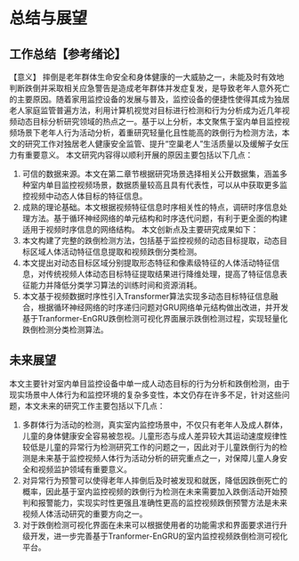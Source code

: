 # 总结与展望
## 工作总结【参考绪论】
【意义】
摔倒是老年群体生命安全和身体健康的一大威胁之一，未能及时有效地判断跌倒并采取相关应急警告是造成老年群体并发症复发，是导致老年人意外死亡的主要原因。随着家用监控设备的发展与普及，监控设备的便捷性使得其成为独居老人家庭监管普遍方法，利用计算机视觉对目标进行检测和行为分析成为近几年视频动态目标分析研究领域的热点之一。基于以上分析，本文聚焦于室内单目监控视频场景下老年人行为活动分析，着重研究轻量化且性能高的跌倒行为检测方法，本文的研究工作对独居老人健康安全监管、提升“空巢老人”生活质量以及缓解子女压力有重要意义。
本文研究内容得以顺利开展的原因主要包括以下几点：
1. 可信的数据来源。本文在第二章节根据研究场景选择相关公开数据集，涵盖多种室内单目监控视频场景，数据质量较高且具有代表性，可以从中获取更多监控视频中动态人体目标的特征信息。
2. 成熟的理论基础。本文根据视频特征信息时序相关性的特点，调研时序信息处理方法。基于循环神经网络的单元结构和时序迭代问题，有利于更全面的构建适用于视频时序信息的网络结构。
本文创新点及主要研究成果如下：
1. 本文构建了完整的跌倒检测方法，包括基于监控视频的动态目标提取，动态目标区域人体活动特征信息提取和视频跌倒分类检测。
2. 本文提出对动态目标区域分别提取形态特征和像素级特征的人体活动特征信息，对传统视频人体动态目标特征提取结果进行降维处理，提高了特征信息表征能力并降低分类学习算法的训练时间和资源消耗。
3. 本文基于视频数据时序性引入Transformer算法实现多动态目标特征信息融合，根据循环神经网络的时序递归问题对GRU网络单元结构做出改进，并开发基于Tranformer-EnGRU跌倒检测可视化界面展示跌倒检测过程，实现轻量化跌倒检测分类检测算法。
## 未来展望
本文主要针对室内单目监控设备中单一成人动态目标的行为分析和跌倒检测，由于现实场景中人体行为和监控环境的复杂多变性，本文仍存在许多不足，针对这些问题，本文未来的研究工作主要包括以下几点：
1. 多群体行为活动的检测，真实室内监控场景中，不仅只有老年人及成人群体，儿童的身体健康安全容易被忽视。儿童形态与成人差异较大其运动速度规律性较低是儿童的异常行为检测研究工作的问题之一，因此对于儿童跌倒行为的检测是未来基于监控视频人体行为活动分析的研究重点之一，对保障儿童人身安全和视频监护领域有重要意义。
2. 对异常行为预警可以使得老年人摔倒后及时被发现和就医，降低因跌倒死亡的概率，因此基于室内监控视频的跌倒行为检测在未来需要加入跌倒活动开始预判和报警能力，实现实时性更强且准确性更高的监控视频跌倒预警方法是未来视频人体活动研究的重要方向之一。
3. 对于跌倒检测可视化界面在未来可以根据使用者的功能需求和界面要求进行升级开发，进一步完善基于Tranformer-EnGRU的室内监控视频跌倒检测可视化平台。